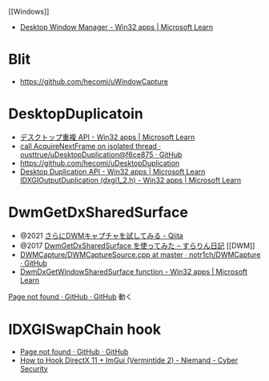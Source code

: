 [[Windows]]

- [Desktop Window Manager - Win32 apps | Microsoft Learn](https://learn.microsoft.com/en-us/windows/win32/dwm/dwm-overview) 

# Blit
- https://github.com/hecomi/uWindowCapture

# DesktopDuplicatoin
- [デスクトップ重複 API - Win32 apps | Microsoft Learn](https://learn.microsoft.com/ja-jp/windows/win32/direct3ddxgi/desktop-dup-api)
- [call AcquireNextFrame on isolated thread · ousttrue/uDesktopDuplication@f6ce875 · GitHub](https://github.com/ousttrue/uDesktopDuplication/commit/f6ce875463fe6da3c8e15510dc1fdac2fd3f0700)
- https://github.com/hecomi/uDesktopDuplication
- [Desktop Duplication API - Win32 apps | Microsoft Learn](https://docs.microsoft.com/en-us/windows/win32/direct3ddxgi/desktop-dup-api)
	[IDXGIOutputDuplication (dxgi1_2.h) - Win32 apps | Microsoft Learn](https://docs.microsoft.com/en-us/windows/win32/api/dxgi1_2/nn-dxgi1_2-idxgioutputduplication)

# DwmGetDxSharedSurface
- @2021 [さらにDWMキャプチャを試してみる - Qiita](https://qiita.com/tanakah/items/579e88e285437946fff2)
- @2017 [DwmGetDxSharedSurface を使ってみた – すらりん日記](https://blog.techlab-xe.net/post-5285/)
[[DWM]]
- [DWMCapture/DWMCaptureSource.cpp at master · notr1ch/DWMCapture · GitHub](https://github.com/notr1ch/DWMCapture/blob/master/DWMCaptureSource.cpp#L117)
- [DwmDxGetWindowSharedSurface function - Win32 apps | Microsoft Learn](https://docs.microsoft.com/en-us/windows/win32/dwm/dwmdxgetwindowsharedsurface)

[Page not found · GitHub · GitHub](https://github.com/zzy220/dxgidup/stargazers)
動く

# IDXGISwapChain hook
- [Page not found · GitHub · GitHub](https://github.com/mishira/libdeskcap/blob/master/Hook/dxgihookmanager.cpp)
- [How to Hook DirectX 11 + ImGui (Vermintide 2) - Niemand - Cyber Security](https://niemand.com.ar/2019/01/01/how-to-hook-directx-11-imgui/)

